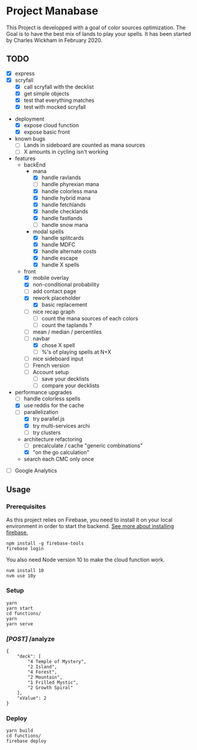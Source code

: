 # Project Manabase
This Project is developped with a goal of color sources optimization.
The Goal is to have the best mix of lands to play your spells.
It has been started by Charles Wickham in February 2020.

## TODO
- [x] express
- [x] scryfall
    - [x] call scryfall with the decklist
    - [x] get simple objects
    - [x] test that everything matches
    - [x] test with mocked scryfall
- deployment
    - [x] expose cloud function
    - [x] expose basic front
- known bugs
    - [ ] Lands in sideboard are counted as mana sources
    - [ ] X amounts in cycling isn't working
- features
    - backEnd
        - mana
            - [x] handle ravlands
            - [ ] handle phyrexian mana
            - [x] handle colorless mana
            - [x] handle hybrid mana
            - [x] handle fetchlands
            - [x] handle checklands
            - [x] handle fastlands
            - [ ] handle snow mana
        - modal spells
            - [x] handle splitcards
            - [x] handle MDFC
            - [x] handle alternate costs
            - [x] handle escape
            - [x] handle X spells
    - front
        - [x] mobile overlay
        - [x] non-conditional probability
        - [ ] add contact page
        - [x] rework placeholder
            - [x] basic replacement
        - [ ] nice recap graph
            - [ ] count the mana sources of each colors
            - [ ] count the taplands ?
        - [ ] mean / median / percentiles
        - [ ] navbar
            - [x] chose X spell
            - [ ] %'s of playing spells at N+X
        - [ ] nice sideboard input
        - [ ] French version
        - [ ] Account setup
            - [ ] save your decklists
            - [ ] compare your decklists
        
- performance upgrades
    - [ ] handle colorless spells
    - [x] use reddis for the cache
    - [ ] parallelization
        - [x] try parallel.js
        - [x] try multi-services archi
        - [ ] try clusters
    - architecture refactoring
        - [ ] precalculate / cache "generic combinations"
        - [x] "on the go calculation"
    - search each CMC only once
    
- [ ] Google Analytics

## Usage

### Prerequisites
As this project relies on Firebase, you need to install it on your local environment in order to start the backend.
[See more about installing firebase.](https://firebase.google.com/docs/cli)
```
npm install -g firebase-tools
firebase login
```

You also need Node version 10 to make the cloud function work.
```
nvm install 10
nvm use 10y
```

### Setup
```
yarn
yarn start
cd functions/
yarn
yarn serve
```

### *[POST]* /analyze
```
{
    "deck": [
        "4 Temple of Mystery",
        "2 Island",
        "4 Forest",
        "2 Mountain",
        "1 Frilled Mystic",
        "2 Growth Spiral"
    ],
    "xValue": 2
}
```

### Deploy
```
yarn build
cd functions/
firebase deploy
```